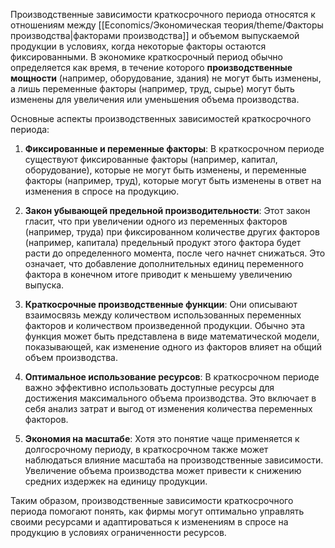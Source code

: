 Производственные зависимости краткосрочного периода относятся к отношениям между [[Economics/Экономическая теория/theme/Факторы производства|факторами производства]] и объемом выпускаемой продукции в условиях, когда некоторые факторы остаются фиксированными. В экономике краткосрочный период обычно определяется как время, в течение которого **производственные мощности** (например, оборудование, здания) не могут быть изменены, а лишь переменные факторы (например, труд, сырье) могут быть изменены для увеличения или уменьшения объема производства.

Основные аспекты производственных зависимостей краткосрочного периода:

1. **Фиксированные и переменные факторы**: В краткосрочном периоде существуют фиксированные факторы (например, капитал, оборудование), которые не могут быть изменены, и переменные факторы (например, труд), которые могут быть изменены в ответ на изменения в спросе на продукцию.

2. **Закон убывающей предельной производительности**: Этот закон гласит, что при увеличении одного из переменных факторов (например, труда) при фиксированном количестве других факторов (например, капитала) предельный продукт этого фактора будет расти до определенного момента, после чего начнет снижаться. Это означает, что добавление дополнительных единиц переменного фактора в конечном итоге приводит к меньшему увеличению выпуска.

3. **Краткосрочные производственные функции**: Они описывают взаимосвязь между количеством использованных переменных факторов и количеством произведенной продукции. Обычно эта функция может быть представлена в виде математической модели, показывающей, как изменение одного из факторов влияет на общий объем производства.

4. **Оптимальное использование ресурсов**: В краткосрочном периоде важно эффективно использовать доступные ресурсы для достижения максимального объема производства. Это включает в себя анализ затрат и выгод от изменения количества переменных факторов.

5. **Экономия на масштабе**: Хотя это понятие чаще применяется к долгосрочному периоду, в краткосрочном также может наблюдаться влияние масштаба на производственные зависимости. Увеличение объема производства может привести к снижению средних издержек на единицу продукции.

Таким образом, производственные зависимости краткосрочного периода помогают понять, как фирмы могут оптимально управлять своими ресурсами и адаптироваться к изменениям в спросе на продукцию в условиях ограниченности ресурсов.